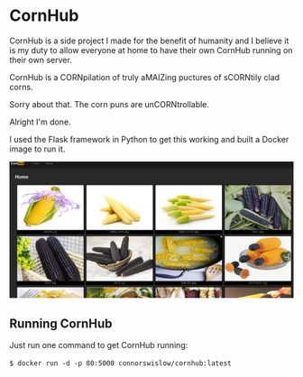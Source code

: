 # CornHub
CornHub is a side project I made for the benefit of humanity and I believe it is my duty to allow everyone at home to have their own CornHub running on their own server.

CornHub is a CORNpilation of truly aMAIZing puctures of sCORNtily clad corns.

Sorry about that. The corn puns are unCORNtrollable.

Alright I'm done.

I used the Flask framework in Python to get this working and built a Docker image to run it.

![Cornhub](picture.png)

## Running CornHub
Just run one command to get CornHub running:

`$ docker run -d -p 80:5000 connorswislow/cornhub:latest`
